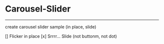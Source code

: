 # **Carousel-Slider**
----------------------------

create carousel slider sample (in place, slide)


[] Flicker in place
[x] Srrrr... Slide (not buttonm, not dot)
